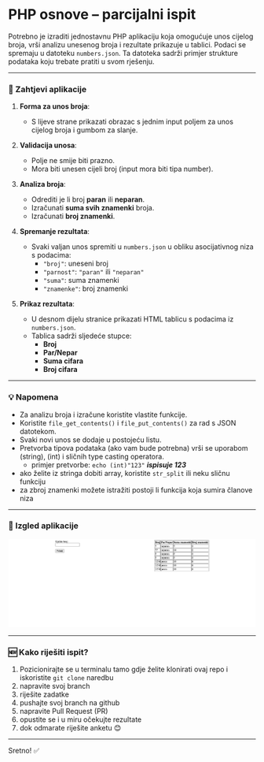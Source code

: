 # PHP osnove – parcijalni ispit

Potrebno je izraditi jednostavnu PHP aplikaciju koja omogućuje unos cijelog broja, vrši analizu unesenog broja i rezultate prikazuje u tablici. Podaci se spremaju u datoteku `numbers.json`. Ta datoteka sadrži primjer strukture podataka koju trebate pratiti u svom rješenju.

---

### 🧾 Zahtjevi aplikacije

1. **Forma za unos broja**:
   - S lijeve strane prikazati obrazac s jednim input poljem za unos cijelog broja i gumbom za slanje.

2. **Validacija unosa**:
   - Polje ne smije biti prazno.
   - Mora biti unesen cijeli broj (input mora biti tipa number).

3. **Analiza broja**:
   - Odrediti je li broj **paran** ili **neparan**.
   - Izračunati **suma svih znamenki** broja.
   - Izračunati **broj znamenki**.

4. **Spremanje rezultata**:
   - Svaki valjan unos spremiti u `numbers.json` u obliku asocijativnog niza s podacima:
     - `"broj"`: uneseni broj
     - `"parnost"`: `"paran"` ili `"neparan"`
     - `"suma"`: suma znamenki
     - `"znamenke"`: broj znamenki

5. **Prikaz rezultata**:
   - U desnom dijelu stranice prikazati HTML tablicu s podacima iz `numbers.json`.
   - Tablica sadrži sljedeće stupce:
     - **Broj**
     - **Par/Nepar**
     - **Suma cifara**
     - **Broj cifara**

---

### 💡 Napomena

- Za analizu broja i izračune koristite vlastite funkcije.
- Koristite `file_get_contents()` i `file_put_contents()` za rad s JSON datotekom.
- Svaki novi unos se dodaje u postojeću listu.
- Pretvorba tipova podataka (ako vam bude potrebna) vrši se uporabom (string), (int) i sličnih type casting operatora.
   - primjer pretvorbe: `echo (int)"123"` ***ispisuje 123***
- ako želite iz stringa dobiti array, koristite `str_split` ili neku sličnu funkciju
- za zbroj znamenki možete istražiti postoji li funkcija koja sumira članove niza

---

### 🎨 Izgled aplikacije

![dizajn](./dizajn.png "dizajn")


---

### 🆕 Kako riješiti ispit?

1. Pozicionirajte se u terminalu tamo gdje želite klonirati ovaj repo i iskoristite `git clone` naredbu
2. napravite svoj branch
3. riješite zadatke
4. pushajte svoj branch na github
5. napravite Pull Request (PR)
6. opustite se i u miru očekujte rezultate
7. dok odmarate riješite anketu 😊
---

Sretno! ✅
